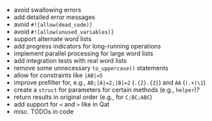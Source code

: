* avoid swallowing errors
* add detailed error messages
* avoid `#![allow(dead_code)]`
* avoid `#![allow(unused_variables)]`
* support alternate word lists
* add progress indicators for long-running operations
* implement parallel processing for large word lists
* add integration tests with real word lists
* remove some unnecessary `to_uppercase()` statements
* allow for constraints like `|AB|=5`
* improve prefilter for, e.g., `AB;|A|=2;|B|=2` (`.{2}.{2}`) and `AA` (`(.+)\1`)
* create a `struct` for parameters for certain methods \(e.g., `helper`\)?
* return results in original order (e.g., for `C;BC;ABC`)
* add support for `<` and `>` like in Qat
* misc. TODOs in code
